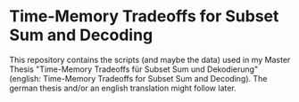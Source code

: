 # Time-Memory Tradeoffs for Subset Sum and Decoding
This repository contains the scripts (and maybe the data) used in my Master Thesis "Time-Memory Tradeoffs für Subset Sum und Dekodierung" (english: Time-Memory Tradeoffs for Subset Sum and Decoding). The german thesis and/or an english translation might follow later.
